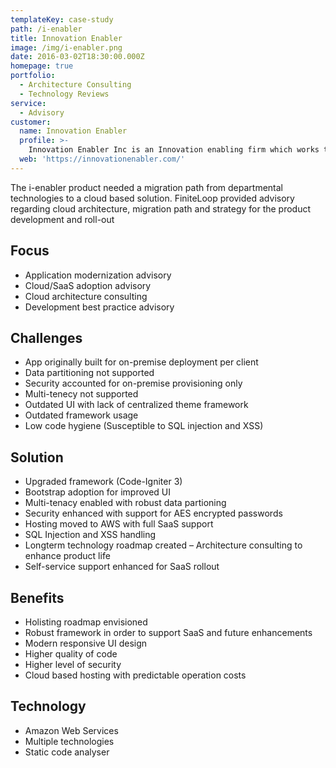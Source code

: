 ```yaml
---
templateKey: case-study
path: /i-enabler
title: Innovation Enabler
image: /img/i-enabler.png
date: 2016-03-02T18:30:00.000Z
homepage: true
portfolio:
  - Architecture Consulting
  - Technology Reviews
service:
  - Advisory
customer:
  name: Innovation Enabler
  profile: >-
    Innovation Enabler Inc is an Innovation enabling firm which works towards facilitating the principle of striking a balance between creative freedom and execution discipline. Innovation Enabler serves as an Innovation partner that effectively facilitates “Pain – to – Idea – to – ROI ” within Organisations.
  web: 'https://innovationenabler.com/'
---
```


The i-enabler product needed a migration path from departmental technologies to a cloud based solution. FiniteLoop provided advisory regarding cloud architecture, migration path and strategy for the product development and roll-out

## **Focus**

- Application modernization advisory
- Cloud/SaaS adoption advisory
- Cloud architecture consulting
- Development best practice advisory

## **Challenges**

- App originally built for on-premise deployment per client
- Data partitioning not supported
- Security accounted for on-premise provisioning only
- Multi-tenecy not supported
- Outdated UI with lack of centralized theme framework
- Outdated framework usage
- Low code hygiene (Susceptible to SQL injection and XSS)

## **Solution**

- Upgraded framework (Code-Igniter 3)
- Bootstrap adoption for improved UI
- Multi-tenacy enabled with robust data partioning
- Security enhanced with support for AES encrypted passwords
- Hosting moved to AWS with full SaaS support
- SQL Injection and XSS handling
- Longterm technology roadmap created – Architecture consulting to enhance product life
- Self-service support enhanced for SaaS rollout

## **Benefits**

- Holisting roadmap envisioned
- Robust framework in order to support SaaS and future enhancements
- Modern responsive UI design
- Higher quality of code
- Higher level of security
- Cloud based hosting with predictable operation costs

## **Technology**

- Amazon Web Services
- Multiple technologies
- Static code analyser
